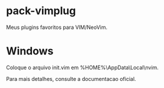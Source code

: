 # pack-vimplug
Meus plugins favoritos para VIM/NeoVim.

# Windows
Coloque o arquivo init.vim em %HOME%\AppData\Local\nvim.


Para mais detalhes, consulte a documentacao oficial.
